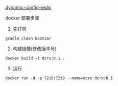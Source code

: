 [dynamic-config-redis](https://github.com/dousx-coder/dynamic-config-redis)

docker 部署步骤
1. 先打包
```shell
gradle clean bootJar
```
2. 构建镜像(修改版本号)
```shell
docker build -t dcrx:0.1 .
```
3. 运行
```shell
docker run -d -p 7210:7210 --name=dcrx dcrx:0.1
```